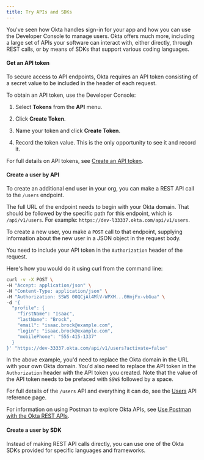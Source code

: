 ```yaml
---
title: Try APIs and SDKs
---
```


You've seen how Okta handles sign-in for your app and how you can use the Developer Console to manage users. Okta offers much more, including a large set of APIs your software can interact with, either directly, through REST calls, or by means of SDKs that support various coding languages. 

#### Get an API token

To secure access to API endpoints, Okta requires an API token consisting of a secret value to be included in the header of each request.

To obtain an API token, use the Developer Console:

1. Select **Tokens** from the **API** menu.

2. Click **Create Token**.

3. Name your token and click **Create Token**.

4. Record the token value. This is the only opportunity to see it and record it.

For full details on API tokens, see [Create an API token](/docs/guides/create-an-api-token/create-the-token/).

#### Create a user by API

To create an additional end user in your org, you can make a REST API call to the `/users` endpoint.

The full URL of the endpoint needs to begin with your Okta domain. That should be followed by the specific path for this endpoint, which is `/api/v1/users`. For example: `https://dev-l33337.okta.com/api/v1/users`.

To create a new user, you make a `POST` call to that endpoint, supplying information about the new user in a JSON object in the request body. 

You need to include your API token in the `Authorization` header of the request.

Here's how you would do it using curl from the command line:

```bash
curl -v -X POST \
-H "Accept: application/json" \
-H "Content-Type: application/json" \
-H "Authorization: SSWS 00QCjAl4MlV-WPXM...0HmjFx-vbGua" \
-d '{
  "profile": {
    "firstName": "Isaac",
    "lastName": "Brock",
    "email": "isaac.brock@example.com",
    "login": "isaac.brock@example.com",
    "mobilePhone": "555-415-1337"
  }
}' "https://dev-33337.okta.com/api/v1/users?activate=false"
```

In the above example, you'd need to replace the Okta domain in the URL with your own Okta domain. You'd also need to replace the API token in the `Authorization` header with the API token you created. Note that the value of the API token needs to be prefaced with `SSWS` followed by a space.

For full details of the `/users` API and everything it can do, see the [Users](/docs/reference/api/users/) API reference page.

For information on using Postman to explore Okta APIs, see [Use Postman with the Okta REST APIs](/code/rest/). 

#### Create a user by SDK

Instead of making REST API calls directly, you can use one of the Okta SDKs provided for specific languages and frameworks.

<StackSelector snippet="try-api" />

